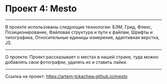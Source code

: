 # Проект 4: Mesto
___________________________
В проекте использованы следующие технологии:
БЭМ, Грид, Флекс, Позиционирование, Файловая структура и пути к файлам, Шрифты и типографика, Относительные единицы измерения, адаптивная верстка, JS.


__________________________
О проекте:
Проект рассказывает о местах в нашей стране, туда можно добавлять свои фотографии, удалять их и ставить лайки.


__________________________
Ссылка на проект:
https://artem-tckachew.github.io/mesto
